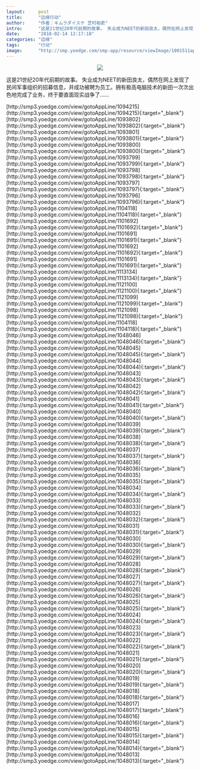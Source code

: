 ```yaml
---
layout:     post
title:      "边缘行动"
author:     "作者：キムラダイスケ 芝村裕吏"
intro:      "这是21世纪20年代前期的故事。 失业成为NEET的新田良太，偶然在网上发现了民间军事组织的招募信息，并成功被聘为员工。拥有极高电脑技术的新田一次次出色地完成了业务，终于要直面现实战争了……"
date:       "2018-02-14 12:17:18"
categories: "边缘"
tags:       "行动"
image:      "http://smp.yoedge.com/smp-app/resource/viewImage/1001511appline.png"
---
```

<div style="text-align: center">
<p><img src="http://smp.yoedge.com/smp-app/resource/viewImage/1001511appline.png"/></p>
</div>
<p class="post-meta">
<span>这是21世纪20年代前期的故事。 失业成为NEET的新田良太，偶然在网上发现了民间军事组织的招募信息，并成功被聘为员工。拥有极高电脑技术的新田一次次出色地完成了业务，终于要直面现实战争了……</span>
</p>
[http://smp3.yoedge.com/view/gotoAppLine/1094215](http://smp3.yoedge.com/view/gotoAppLine/1094215){:target="_blank"}
[http://smp3.yoedge.com/view/gotoAppLine/1093802](http://smp3.yoedge.com/view/gotoAppLine/1093802){:target="_blank"}
[http://smp3.yoedge.com/view/gotoAppLine/1093801](http://smp3.yoedge.com/view/gotoAppLine/1093801){:target="_blank"}
[http://smp3.yoedge.com/view/gotoAppLine/1093800](http://smp3.yoedge.com/view/gotoAppLine/1093800){:target="_blank"}
[http://smp3.yoedge.com/view/gotoAppLine/1093799](http://smp3.yoedge.com/view/gotoAppLine/1093799){:target="_blank"}
[http://smp3.yoedge.com/view/gotoAppLine/1093798](http://smp3.yoedge.com/view/gotoAppLine/1093798){:target="_blank"}
[http://smp3.yoedge.com/view/gotoAppLine/1093797](http://smp3.yoedge.com/view/gotoAppLine/1093797){:target="_blank"}
[http://smp3.yoedge.com/view/gotoAppLine/1093796](http://smp3.yoedge.com/view/gotoAppLine/1093796){:target="_blank"}
[http://smp3.yoedge.com/view/gotoAppLine/1104118](http://smp3.yoedge.com/view/gotoAppLine/1104118){:target="_blank"}
[http://smp3.yoedge.com/view/gotoAppLine/1101692](http://smp3.yoedge.com/view/gotoAppLine/1101692){:target="_blank"}
[http://smp3.yoedge.com/view/gotoAppLine/1101691](http://smp3.yoedge.com/view/gotoAppLine/1101691){:target="_blank"}
[http://smp3.yoedge.com/view/gotoAppLine/1101692](http://smp3.yoedge.com/view/gotoAppLine/1101692){:target="_blank"}
[http://smp3.yoedge.com/view/gotoAppLine/1101691](http://smp3.yoedge.com/view/gotoAppLine/1101691){:target="_blank"}
[http://smp3.yoedge.com/view/gotoAppLine/1113134](http://smp3.yoedge.com/view/gotoAppLine/1113134){:target="_blank"}
[http://smp3.yoedge.com/view/gotoAppLine/1121100](http://smp3.yoedge.com/view/gotoAppLine/1121100){:target="_blank"}
[http://smp3.yoedge.com/view/gotoAppLine/1121099](http://smp3.yoedge.com/view/gotoAppLine/1121099){:target="_blank"}
[http://smp3.yoedge.com/view/gotoAppLine/1121098](http://smp3.yoedge.com/view/gotoAppLine/1121098){:target="_blank"}
[http://smp3.yoedge.com/view/gotoAppLine/1104118](http://smp3.yoedge.com/view/gotoAppLine/1104118){:target="_blank"}
[http://smp3.yoedge.com/view/gotoAppLine/1048046](http://smp3.yoedge.com/view/gotoAppLine/1048046){:target="_blank"}
[http://smp3.yoedge.com/view/gotoAppLine/1048045](http://smp3.yoedge.com/view/gotoAppLine/1048045){:target="_blank"}
[http://smp3.yoedge.com/view/gotoAppLine/1048044](http://smp3.yoedge.com/view/gotoAppLine/1048044){:target="_blank"}
[http://smp3.yoedge.com/view/gotoAppLine/1048043](http://smp3.yoedge.com/view/gotoAppLine/1048043){:target="_blank"}
[http://smp3.yoedge.com/view/gotoAppLine/1048042](http://smp3.yoedge.com/view/gotoAppLine/1048042){:target="_blank"}
[http://smp3.yoedge.com/view/gotoAppLine/1048041](http://smp3.yoedge.com/view/gotoAppLine/1048041){:target="_blank"}
[http://smp3.yoedge.com/view/gotoAppLine/1048040](http://smp3.yoedge.com/view/gotoAppLine/1048040){:target="_blank"}
[http://smp3.yoedge.com/view/gotoAppLine/1048039](http://smp3.yoedge.com/view/gotoAppLine/1048039){:target="_blank"}
[http://smp3.yoedge.com/view/gotoAppLine/1048038](http://smp3.yoedge.com/view/gotoAppLine/1048038){:target="_blank"}
[http://smp3.yoedge.com/view/gotoAppLine/1048037](http://smp3.yoedge.com/view/gotoAppLine/1048037){:target="_blank"}
[http://smp3.yoedge.com/view/gotoAppLine/1048036](http://smp3.yoedge.com/view/gotoAppLine/1048036){:target="_blank"}
[http://smp3.yoedge.com/view/gotoAppLine/1048035](http://smp3.yoedge.com/view/gotoAppLine/1048035){:target="_blank"}
[http://smp3.yoedge.com/view/gotoAppLine/1048034](http://smp3.yoedge.com/view/gotoAppLine/1048034){:target="_blank"}
[http://smp3.yoedge.com/view/gotoAppLine/1048033](http://smp3.yoedge.com/view/gotoAppLine/1048033){:target="_blank"}
[http://smp3.yoedge.com/view/gotoAppLine/1048032](http://smp3.yoedge.com/view/gotoAppLine/1048032){:target="_blank"}
[http://smp3.yoedge.com/view/gotoAppLine/1048031](http://smp3.yoedge.com/view/gotoAppLine/1048031){:target="_blank"}
[http://smp3.yoedge.com/view/gotoAppLine/1048030](http://smp3.yoedge.com/view/gotoAppLine/1048030){:target="_blank"}
[http://smp3.yoedge.com/view/gotoAppLine/1048029](http://smp3.yoedge.com/view/gotoAppLine/1048029){:target="_blank"}
[http://smp3.yoedge.com/view/gotoAppLine/1048028](http://smp3.yoedge.com/view/gotoAppLine/1048028){:target="_blank"}
[http://smp3.yoedge.com/view/gotoAppLine/1048027](http://smp3.yoedge.com/view/gotoAppLine/1048027){:target="_blank"}
[http://smp3.yoedge.com/view/gotoAppLine/1048026](http://smp3.yoedge.com/view/gotoAppLine/1048026){:target="_blank"}
[http://smp3.yoedge.com/view/gotoAppLine/1048025](http://smp3.yoedge.com/view/gotoAppLine/1048025){:target="_blank"}
[http://smp3.yoedge.com/view/gotoAppLine/1048024](http://smp3.yoedge.com/view/gotoAppLine/1048024){:target="_blank"}
[http://smp3.yoedge.com/view/gotoAppLine/1048023](http://smp3.yoedge.com/view/gotoAppLine/1048023){:target="_blank"}
[http://smp3.yoedge.com/view/gotoAppLine/1048022](http://smp3.yoedge.com/view/gotoAppLine/1048022){:target="_blank"}
[http://smp3.yoedge.com/view/gotoAppLine/1048021](http://smp3.yoedge.com/view/gotoAppLine/1048021){:target="_blank"}
[http://smp3.yoedge.com/view/gotoAppLine/1048020](http://smp3.yoedge.com/view/gotoAppLine/1048020){:target="_blank"}
[http://smp3.yoedge.com/view/gotoAppLine/1048019](http://smp3.yoedge.com/view/gotoAppLine/1048019){:target="_blank"}
[http://smp3.yoedge.com/view/gotoAppLine/1048018](http://smp3.yoedge.com/view/gotoAppLine/1048018){:target="_blank"}
[http://smp3.yoedge.com/view/gotoAppLine/1048017](http://smp3.yoedge.com/view/gotoAppLine/1048017){:target="_blank"}
[http://smp3.yoedge.com/view/gotoAppLine/1048016](http://smp3.yoedge.com/view/gotoAppLine/1048016){:target="_blank"}
[http://smp3.yoedge.com/view/gotoAppLine/1048015](http://smp3.yoedge.com/view/gotoAppLine/1048015){:target="_blank"}
[http://smp3.yoedge.com/view/gotoAppLine/1048014](http://smp3.yoedge.com/view/gotoAppLine/1048014){:target="_blank"}
[http://smp3.yoedge.com/view/gotoAppLine/1048013](http://smp3.yoedge.com/view/gotoAppLine/1048013){:target="_blank"}


